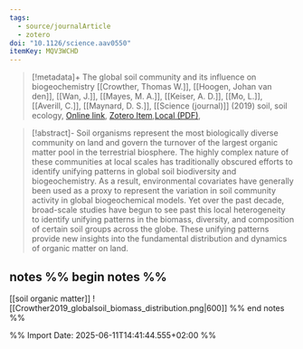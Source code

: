 ```yaml
---
tags:
  - source/journalArticle
  - zotero
doi: "10.1126/science.aav0550"
itemKey: MQV3WCHD
---
```

>[!metadata]+
> The global soil community and its influence on biogeochemistry
> [[Crowther, Thomas W.]], [[Hoogen, Johan van den]], [[Wan, J.]], [[Mayes, M. A.]], [[Keiser, A. D.]], [[Mo, L.]], [[Averill, C.]], [[Maynard, D. S.]], 
> [[Science (journal)]] (2019)
> soil, soil ecology, 
> [Online link](https://www.science.org/doi/10.1126/science.aav0550), [Zotero Item](zotero://select/library/items/MQV3WCHD),[Local (PDF)](file://C:/Users/aburg/Documents/references/zotero/storage/6X4MBUBZ/Crowther2019_globalsoil.pdf), 


>[!abstract]-
>Soil organisms represent the most biologically diverse community on land and govern the turnover of the largest organic matter pool in the terrestrial biosphere. The highly complex nature of these communities at local scales has traditionally obscured efforts to identify unifying patterns in global soil biodiversity and biogeochemistry. As a result, environmental covariates have generally been used as a proxy to represent the variation in soil community activity in global biogeochemical models. Yet over the past decade, broad-scale studies have begun to see past this local heterogeneity to identify unifying patterns in the biomass, diversity, and composition of certain soil groups across the globe. These unifying patterns provide new insights into the fundamental distribution and dynamics of organic matter on land.

## notes %% begin notes %%
[[soil organic matter]]
![[Crowther2019_globalsoil_biomass_distribution.png|600]]
%% end notes %%

%% Import Date: 2025-06-11T14:41:44.555+02:00 %%
